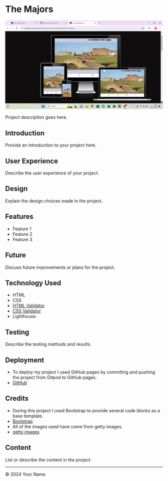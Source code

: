 # The Majors
![Images of front page of project on all device sizes](/assets/images/Screenshot%202024-11-15%20211628.png)

Project description goes here.

## Introduction
Provide an introduction to your project here.

## User Experience
Describe the user experience of your project.

## Design
Explain the design choices made in the project.

## Features
- Feature 1
- Feature 2
- Feature 3

## Future
Discuss future improvements or plans for the project.

## Technology Used
- HTML
- CSS
- [HTML Validator](https://validator.w3.org/)
- [CSS Validator](https://jigsaw.w3.org/css-validator/)
- Lighthouse.

## Testing
Describe the testing methods and results.

## Deployment
- To deploy my project I used GitHub pages by commiting and pushing the project from Gitpod to GitHub pages.
- [GitHub](https://github.com/)

## Credits
- During this project I used Bootstrap to provide several code blocks as a base template.
- [Bootstrap](https://getbootstrap.com/)
- All of the images used have come from getty images. 
- [getty images](https://www.gettyimages.co.uk/)

## Content
List or describe the content in the project.

---

&copy; 2024 Your Name
